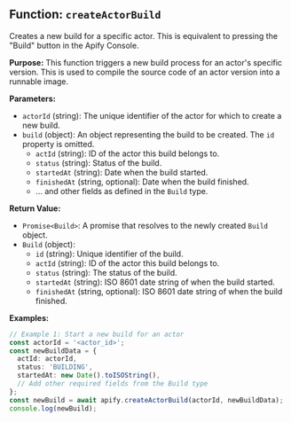 ## Function: `createActorBuild`

Creates a new build for a specific actor. This is equivalent to pressing the "Build" button in the Apify Console.

**Purpose:**
This function triggers a new build process for an actor's specific version. This is used to compile the source code of an actor version into a runnable image.

**Parameters:**
- `actorId` (string): The unique identifier of the actor for which to create a new build.
- `build` (object): An object representing the build to be created. The `id` property is omitted.
  - `actId` (string): ID of the actor this build belongs to.
  - `status` (string): Status of the build.
  - `startedAt` (string): Date when the build started.
  - `finishedAt` (string, optional): Date when the build finished.
  - ... and other fields as defined in the `Build` type.

**Return Value:**
- `Promise<Build>`: A promise that resolves to the newly created `Build` object.
- `Build` (object):
  - `id` (string): Unique identifier of the build.
  - `actId` (string): ID of the actor this build belongs to.
  - `status` (string): The status of the build.
  - `startedAt` (string): ISO 8601 date string of when the build started.
  - `finishedAt` (string, optional): ISO 8601 date string of when the build finished.

**Examples:**

```typescript
// Example 1: Start a new build for an actor
const actorId = '<actor_id>';
const newBuildData = {
  actId: actorId,
  status: 'BUILDING',
  startedAt: new Date().toISOString(),
  // Add other required fields from the Build type
};
const newBuild = await apify.createActorBuild(actorId, newBuildData);
console.log(newBuild);
```